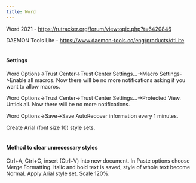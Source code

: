 ```yaml
---
title: Word
---
```


Word 2021 - <https://rutracker.org/forum/viewtopic.php?t=6420846>

DAEMON Tools Lite - <https://www.daemon-tools.cc/eng/products/dtLite>
<br><br>

#### Settings

Word Options->Trust Center->Trust Center Settings...->Macro Settings->Enable all macros. Now there will be no more notifications asking if you want to allow macros.

Word Options->Trust Center->Trust Center Settings...->Protected View. Untick all. Now there will be no more notifications.

Word Options->Save->Save AutoRecover information every 1 minutes.

Create Arial (font size 10) style sets.
<br><br>

#### Method to clear unnecessary styles

Ctrl+A, Ctrl+C, insert (Ctrl+V) into new document. In Paste options choose Merge Formatting. Italic and bold text is saved, style of whole text become Normal. Apply Arial style set. Scale 120%.